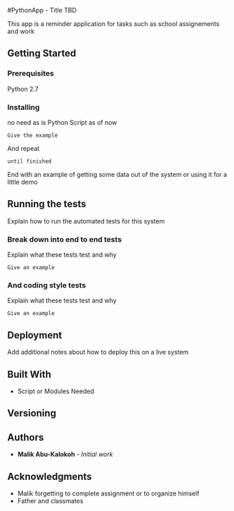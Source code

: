 #PythonApp - Title TBD

This app is a reminder application for tasks such as school assignements and work

## Getting Started



### Prerequisites

Python 2.7

### Installing

no need as is Python Script as of now

```
Give the example
```

And repeat

```
until finished
```

End with an example of getting some data out of the system or using it for a little demo

## Running the tests

Explain how to run the automated tests for this system

### Break down into end to end tests

Explain what these tests test and why

```
Give an example
```

### And coding style tests

Explain what these tests test and why

```
Give an example
```

## Deployment

Add additional notes about how to deploy this on a live system

## Built With

* Script or Modules Needed

## Versioning

## Authors

* **Malik Abu-Kalokoh** - *Initial work*

## Acknowledgments

* Malik forgetting to complete assignment or to organize himself
* Father and classmates
